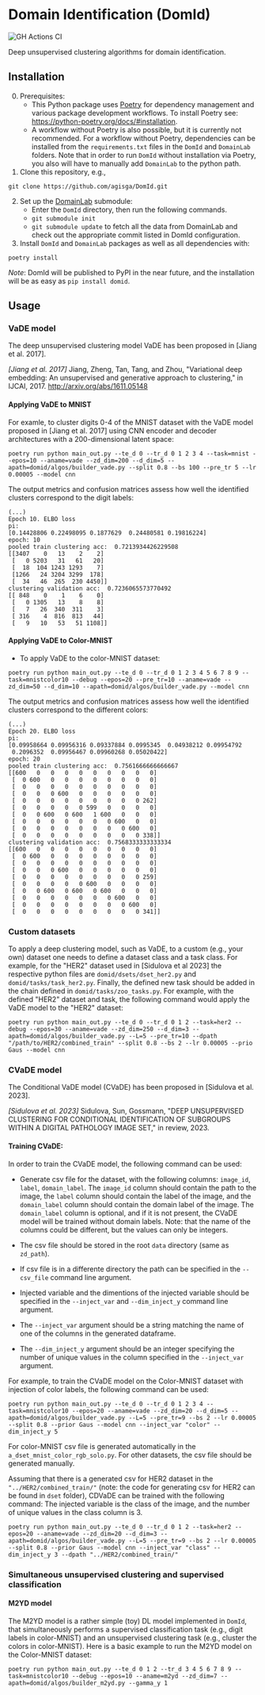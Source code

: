 # Domain Identification (DomId)

![GH Actions CI ](https://github.com/agisga/DomId/actions/workflows/ci.yml/badge.svg)

Deep unsupervised clustering algorithms for domain identification.

## Installation

0. Prerequisites:
    - This Python package uses [Poetry](https://python-poetry.org/) for dependency management and various package development workflows. To install Poetry see: <https://python-poetry.org/docs/#installation>.
    - A workflow without Poetry is also possible, but it is currently not recommended. For a workflow without Poetry, dependencies can be installed from the `requirements.txt` files in the `DomId` and `DomainLab` folders. Note that in order to run `DomId` without installation via Poetry, you also will have to manually add `DomainLab` to the python path.
1. Clone this repository, e.g.,
```
git clone https://github.com/agisga/DomId.git
```
2. Set up the [DomainLab](https://github.com/marrlab/DomainLab) submodule:
    - Enter the `DomId` directory, then run the following commands.
    - `git submodule init`
    - `git submodule update` to fetch all the data from DomainLab and check out the appropriate commit listed in DomId configuration.
3. Install `DomId` and `DomainLab` packages as well as all dependencies with:
```
poetry install
```

*Note*: DomId will be published to PyPI in the near future, and the installation will be as easy as `pip install domid`.

## Usage

### VaDE model

The deep unsupervised clustering model VaDE has been proposed in [Jiang et al. 2017].

*[Jiang et al. 2017]* Jiang, Zheng, Tan, Tang, and Zhou, "Variational deep embedding: An unsupervised and generative approach to clustering," in IJCAI, 2017. <http://arxiv.org/abs/1611.05148>

#### Applying VaDE to MNIST

For examle, to cluster digits 0-4 of the MNIST dataset with the VaDE model proposed in [Jiang et al. 2017] using CNN encoder and decoder architectures with a 200-dimensional latent space:

```
poetry run python main_out.py --te_d 0 --tr_d 0 1 2 3 4 --task=mnist --epos=10 --aname=vade --zd_dim=200 --d_dim=5 --apath=domid/algos/builder_vade.py --split 0.8 --bs 100 --pre_tr 5 --lr 0.00005 --model cnn
```

The output metrics and confusion matrices assess how well the identified clusters correspond to the digit labels:

```
(...)
Epoch 10. ELBO loss
pi:
[0.14428806 0.22498095 0.1877629  0.24480581 0.19816224]
epoch: 10
pooled train clustering acc:  0.7213934426229508
[[3407    0   13    2    2]
 [   0 5203   31   61   20]
 [  18  104 1243 1293    7]
 [1266   24 3204 3299  178]
 [  34   46  265  230 4450]]
clustering validation acc:  0.7236065573770492
[[ 848    0    1    6    0]
 [   0 1305   13    8    8]
 [   7   26  340  311    3]
 [ 316    4  816  813   44]
 [   9   10   53   51 1108]]
```

#### Applying VaDE to Color-MNIST

- To apply VaDE to the color-MNIST dataset:

```
poetry run python main_out.py --te_d 0 --tr_d 0 1 2 3 4 5 6 7 8 9 --task=mnistcolor10 --debug --epos=20 --pre_tr=10 --aname=vade --zd_dim=50 --d_dim=10 --apath=domid/algos/builder_vade.py --model cnn
```

The output metrics and confusion matrices assess how well the identified clusters correspond to the different colors:

```
(...)
Epoch 20. ELBO loss
pi:
[0.09958664 0.09956316 0.09337884 0.0995345  0.04938212 0.09954792
 0.2096352  0.09956467 0.09960268 0.05020422]
epoch: 20
pooled train clustering acc:  0.7561666666666667
[[600   0   0   0   0   0   0   0   0   0]
 [  0 600   0   0   0   0   0   0   0   0]
 [  0   0   0   0   0   0   0   0   0   0]
 [  0   0   0 600   0   0   0   0   0   0]
 [  0   0   0   0   0   0   0   0   0 262]
 [  0   0   0   0   0 599   0   0   0   0]
 [  0   0 600   0 600   1 600   0   0   0]
 [  0   0   0   0   0   0   0 600   0   0]
 [  0   0   0   0   0   0   0   0 600   0]
 [  0   0   0   0   0   0   0   0   0 338]]
clustering validation acc:  0.7568333333333334
[[600   0   0   0   0   0   0   0   0   0]
 [  0 600   0   0   0   0   0   0   0   0]
 [  0   0   0   0   0   0   0   0   0   0]
 [  0   0   0 600   0   0   0   0   0   0]
 [  0   0   0   0   0   0   0   0   0 259]
 [  0   0   0   0   0 600   0   0   0   0]
 [  0   0 600   0 600   0 600   0   0   0]
 [  0   0   0   0   0   0   0 600   0   0]
 [  0   0   0   0   0   0   0   0 600   0]
 [  0   0   0   0   0   0   0   0   0 341]]
```


### Custom datasets

To apply a deep clustering model, such as VaDE, to a custom (e.g., your own) dataset one needs to define a dataset class and a task class. For example, for the "HER2" dataset used in [Sidulova et al 2023] the respective python files are `domid/dsets/dset_her2.py` and `domid/tasks/task_her2.py`. Finally, the defined new task should be added in the chain defined in `domid/tasks/zoo_tasks.py`. For example, with the defined "HER2" dataset and task, the following command would apply the VaDE model to the "HER2" dataset:

```
poetry run python main_out.py --te_d 0 --tr_d 0 1 2 --task=her2 --debug --epos=30 --aname=vade --zd_dim=250 --d_dim=3 --apath=domid/algos/builder_vade.py --L=5 --pre_tr=10 --dpath "/path/to/HER2/combined_train" --split 0.8 --bs 2 --lr 0.00005 --prio Gaus --model cnn
```

### CVaDE model

The Conditional VaDE model (CVaDE) has been proposed in [Sidulova et al. 2023].

*[Sidulova et al. 2023]* Sidulova, Sun, Gossmann, "DEEP UNSUPERVISED CLUSTERING FOR CONDITIONAL IDENTIFICATION OF SUBGROUPS WITHIN A DIGITAL PATHOLOGY IMAGE SET," in review, 2023.

#### Training CVaDE:
In order to train the CVaDE model, the following command can be used:


- Generate csv file for the dataset, with the following columns: `image_id`, `label`, `domain_label`.
The `image_id` column should contain the path to the image, the `label` column should contain the label of the image, 
and the `domain_label` column should contain the domain label of the image. The `domain_label` column is optional,
and if it is not present, the CVaDE model will be trained without domain labels. 
Note: that the name of the columns could be different, but the values can only be integers. 
- The csv file should be stored in the root `data` directory (same as `zd_path`).

- If csv file is in a differente directory the path can be specified in the `--csv_file` command line argument.
- Injected variable and the dimentions of the injected variable should be specified in the `--inject_var` and `--dim_inject_y` command line argument.
- The `--inject_var` argument should be a string matching the name of one of the columns in the generated dataframe. 
- The `--dim_inject_y` argument should be an integer specifying the number of unique values in the column specified in the `--inject_var` argument.

For example, to train the CVaDE model on the Color-MNIST dataset with injection of color labels, the following command can be used:

```
poetry run python main_out.py --te_d 0 --tr_d 0 1 2 3 4 --task=mnistcolor10 --epos=20 --aname=vade --zd_dim=20 --d_dim=5 --apath=domid/algos/builder_vade.py --L=5 --pre_tr=9 --bs 2 --lr 0.00005 --split 0.8 --prior Gaus --model cnn --inject_var "color" --dim_inject_y 5

```
For color-MNIST csv file is generated automatically in the `a_dset_mnist_color_rgb_solo.py`. 
For other datasets, the csv file should be generated manually. 

Assuming that there is a generated csv for HER2 dataset in the `"../HER2/combined_train/"` (note: the code for generating csv for HER2 can be found in `dset` folder), CDVaDE can be trained with the following command:
The injected variable is the class of the image, and the number of unique values in the class column is 3.
```
poetry run python main_out.py --te_d 0 --tr_d 0 1 2 --task=her2 --epos=20 --aname=vade --zd_dim=20 --d_dim=3 --apath=domid/algos/builder_vade.py --L=5 --pre_tr=9 --bs 2 --lr 0.00005 --split 0.8 --prior Gaus --model cnn --inject_var "class" --dim_inject_y 3 --dpath "../HER2/combined_train/"
```

### Simultaneous unsupervised clustering and supervised classification
#### M2YD model

The M2YD model is a rather simple (toy) DL model implemented in `DomId`, that simultaneously performs a supervised classification task (e.g., digit labels in color-MNIST) and an unsupervised clustering task (e.g., cluster the colors in color-MNIST).
Here is a basic example to run the M2YD model on the Color-MNIST dataset:

```
poetry run python main_out.py --te_d 0 1 2 --tr_d 3 4 5 6 7 8 9 --task=mnistcolor10 --debug --epos=10 --aname=m2yd --zd_dim=7 --apath=domid/algos/builder_m2yd.py --gamma_y 1
```
